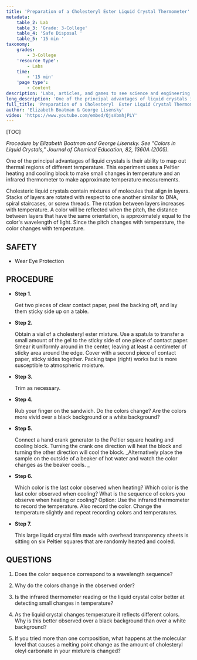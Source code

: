 ```yaml
---
title: 'Preparation of a Cholesteryl Ester Liquid Crystal Thermometer'
metadata:
    table_2: Lab
    table_3: 'Grade: 3-College'
    table_4: 'Safe Disposal '
    table_5: '15 min '
taxonomy:
    grades:
        - 3-College
    'resource type':
        - Labs
    time:
        - '15 min'
    'page type':
        - Content
description: 'Labs, articles, and games to see science and engineering through a new lens.'
long_description: 'One of the principal advantages of liquid crystals is their ability to map out thermal regions of different temperature. This experiment uses a Peltier heating and cooling block to make small changes in temperature and an infrared thermometer to make approximate temperature measurements.'
full_title: 'Preparation of a Cholesteryl  Ester Liquid Crystal Thermometer'
author: 'Elizabeth Boatman & George Lisensky'
video: 'https://www.youtube.com/embed/QjsVbmhjPLY'
---
```


[TOC]

_Procedure by Elizabeth Boatman and George Lisensky. See "Colors in Liquid Crystals," Journal of Chemical Education, 82, 1360A (2005)._

One of the principal advantages of liquid crystals is their ability to map out thermal regions of different temperature. This experiment uses a Peltier heating and cooling block to make small changes in temperature and an infrared thermometer to make approximate temperature measurements.  

Cholesteric liquid crystals contain mixtures of molecules that align in layers. Stacks of layers are rotated with respect to one another similar to DNA, spiral staircases, or screw threads. The rotation between layers increases with temperature. A color will be reflected when the pitch, the distance between layers that have the same orientation, is approximately equal to the color's wavelength of light. Since the pitch changes with temperature, the color changes with temperature.

## SAFETY

* Wear Eye Protection



## PROCEDURE

* **Step 1. <span class="youtube-link" data-url="https://www.youtube.com/embed/QjsVbmhjPLY"></span>**

   Get two pieces of clear contact paper, peel the backing off, and lay them sticky side up on a table.

* **Step 2. <span class="youtube-link" data-url="https://www.youtube.com/embed/QjsVbmhjPLY"></span>**

  Obtain a vial of a cholesteryl ester mixture. Use a spatula to transfer a small amount of the gel to the sticky side of one piece of contact paper. Smear it uniformly around in the center, leaving at least a centimeter of sticky area around the edge. Cover with a second piece of contact paper, sticky sides together. Packing tape (right) works but is more susceptible to atmospheric moisture.



* **Step 3. <span class="youtube-link" data-url="https://www.youtube.com/embed/QjsVbmhjPLY"></span>**

  Trim as necessary.

* **Step 4. <span class="youtube-link" data-url="https://www.youtube.com/embed/QjsVbmhjPLY"></span>**

  Rub your finger on the sandwich. Do the colors change? Are the colors more vivid over a black background or a white background?    

* **Step 5. <span class="youtube-link" data-url="https://www.youtube.com/embed/QjsVbmhjPLY"></span>**

  Connect a hand crank generator to the Peltier square heating and cooling block. Turning the crank one direction will heat the block and turning the other direction will cool the block. 
_Alternatively place the sample on the outside of a beaker of hot water and watch the color changes as the beaker cools.
_


* **Step 6. <span class="youtube-link" data-url="https://www.youtube.com/embed/QjsVbmhjPLY"></span>**

  Which color is the last color observed when heating? Which color is the last color observed when cooling? What is the sequence of colors you observe when heating or cooling?
Option: Use the infrared thermometer to record the temperature. Also record the color. Change the temperature slightly and repeat recording colors and temperatures.

* **Step 7. <span class="youtube-link" data-url="https://www.youtube.com/embed/QjsVbmhjPLY"></span>**

  This large liquid crystal film made with overhead transparency sheets is sitting on six Peltier squares that are randomly heated and cooled.


## QUESTIONS

1. Does the color sequence correspond to a wavelength sequence? 

2. Why do the colors change in the observed order? 

3. Is the infrared thermometer reading or the liquid crystal color better at detecting small changes in temperature?

4. As the liquid crystal changes temperature it reflects different colors. Why is this better observed over a black background than over a white background?

5. If you tried more than one composition, what happens at the molecular level that causes a melting point change as the amount of cholesteryl oleyl carbonate in your mixture is changed? 